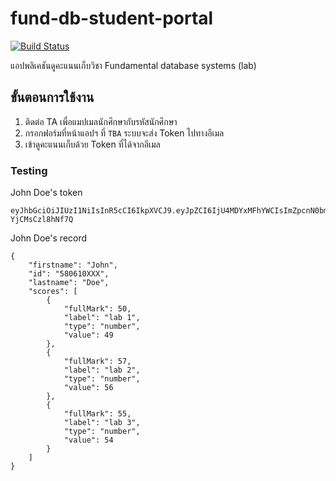 # fund-db-student-portal

[![Build Status](https://travis-ci.org/rubber-cat/fund-db-student-portal.svg?branch=master)](https://travis-ci.org/rubber-cat/fund-db-student-portal)

แอปพลิเคชันดูคะแนนเก็บวิชา Fundamental database systems (lab)

## ขั้นตอนการใช้งาน

1. ติดต่อ TA เพื่อแมปเมลนักศึกษากับรหัสนักศึกษา
2. กรอกฟอร์มที่หน้าแอปฯ ที่ `TBA` ระบบจะส่ง Token ไปทางอีเมล
3. เข้าดูคะแนนเก็บด้วย Token ที่ได้จากอีเมล

### Testing

John Doe's token

```
eyJhbGciOiJIUzI1NiIsInR5cCI6IkpXVCJ9.eyJpZCI6IjU4MDYxMFhYWCIsImZpcnN0bmFtZSI6IkpvaG4iLCJsYXN0bmFtZSI6IkRvZSIsImVtYWlsIjoiam9obmRvZUBleGFtcGxlLmNvbSIsImlhdCI6MTUwNDg1NTYyNn0.o6NPgvWldEY6Tr_JCjXyCKFB86ge-YjCMsCzl8hNf7Q
```

John Doe's record

```
{
    "firstname": "John",
    "id": "580610XXX",
    "lastname": "Doe",
    "scores": [
        {
            "fullMark": 50,
            "label": "lab 1",
            "type": "number",
            "value": 49
        },
        {
            "fullMark": 57,
            "label": "lab 2",
            "type": "number",
            "value": 56
        },
        {
            "fullMark": 55,
            "label": "lab 3",
            "type": "number",
            "value": 54
        }
    ]
}
```
